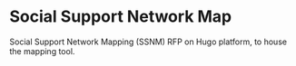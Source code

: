 # Social Support Network Map
Social Support Network Mapping (SSNM) RFP on Hugo platform, to house the mapping tool.

